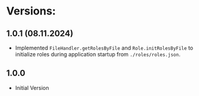 # Versions:

## 1.0.1 (08.11.2024)

- Implemented `FileHandler.getRolesByFile` and `Role.initRolesByFile` to initialize roles during application startup from ``./roles/roles.json``.

## 1.0.0

- Initial Version
